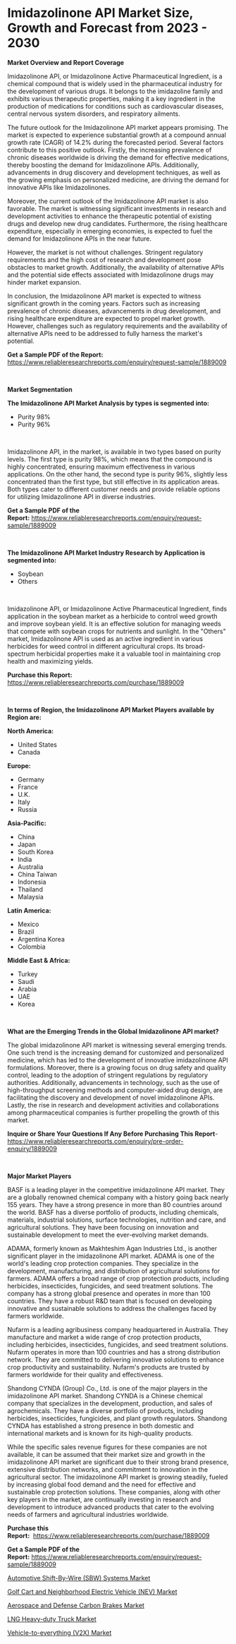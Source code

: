 <p><h1>Imidazolinone API Market Size, Growth and Forecast from 2023 - 2030</h1></p><p><strong>Market Overview and Report Coverage</strong></p>
<p><p>Imidazolinone API, or Imidazolinone Active Pharmaceutical Ingredient, is a chemical compound that is widely used in the pharmaceutical industry for the development of various drugs. It belongs to the imidazoline family and exhibits various therapeutic properties, making it a key ingredient in the production of medications for conditions such as cardiovascular diseases, central nervous system disorders, and respiratory ailments.</p><p>The future outlook for the Imidazolinone API market appears promising. The market is expected to experience substantial growth at a compound annual growth rate (CAGR) of 14.2% during the forecasted period. Several factors contribute to this positive outlook. Firstly, the increasing prevalence of chronic diseases worldwide is driving the demand for effective medications, thereby boosting the demand for Imidazolinone APIs. Additionally, advancements in drug discovery and development techniques, as well as the growing emphasis on personalized medicine, are driving the demand for innovative APIs like Imidazolinones.</p><p>Moreover, the current outlook of the Imidazolinone API market is also favorable. The market is witnessing significant investments in research and development activities to enhance the therapeutic potential of existing drugs and develop new drug candidates. Furthermore, the rising healthcare expenditure, especially in emerging economies, is expected to fuel the demand for Imidazolinone APIs in the near future.</p><p>However, the market is not without challenges. Stringent regulatory requirements and the high cost of research and development pose obstacles to market growth. Additionally, the availability of alternative APIs and the potential side effects associated with Imidazolinone drugs may hinder market expansion.</p><p>In conclusion, the Imidazolinone API market is expected to witness significant growth in the coming years. Factors such as increasing prevalence of chronic diseases, advancements in drug development, and rising healthcare expenditure are expected to propel market growth. However, challenges such as regulatory requirements and the availability of alternative APIs need to be addressed to fully harness the market's potential.</p></p>
<p><strong>Get a Sample PDF of the Report:</strong> <a href="https://www.reliableresearchreports.com/enquiry/request-sample/1889009">https://www.reliableresearchreports.com/enquiry/request-sample/1889009</a></p>
<p>&nbsp;</p>
<p><strong>Market Segmentation</strong></p>
<p><strong>The Imidazolinone API Market Analysis by types is segmented into:</strong></p>
<p><ul><li>Purity 98%</li><li>Purity 96%</li></ul></p>
<p>&nbsp;</p>
<p><p>Imidazolinone API, in the market, is available in two types based on purity levels. The first type is purity 98%, which means that the compound is highly concentrated, ensuring maximum effectiveness in various applications. On the other hand, the second type is purity 96%, slightly less concentrated than the first type, but still effective in its application areas. Both types cater to different customer needs and provide reliable options for utilizing Imidazolinone API in diverse industries.</p></p>
<p><strong>Get a Sample PDF of the Report:</strong>&nbsp;<a href="https://www.reliableresearchreports.com/enquiry/request-sample/1889009">https://www.reliableresearchreports.com/enquiry/request-sample/1889009</a></p>
<p>&nbsp;</p>
<p><strong>The Imidazolinone API Market Industry Research by Application is segmented into:</strong></p>
<p><ul><li>Soybean</li><li>Others</li></ul></p>
<p>&nbsp;</p>
<p><p>Imidazolinone API, or Imidazolinone Active Pharmaceutical Ingredient, finds application in the soybean market as a herbicide to control weed growth and improve soybean yield. It is an effective solution for managing weeds that compete with soybean crops for nutrients and sunlight. In the "Others" market, Imidazolinone API is used as an active ingredient in various herbicides for weed control in different agricultural crops. Its broad-spectrum herbicidal properties make it a valuable tool in maintaining crop health and maximizing yields.</p></p>
<p><strong>Purchase this Report:</strong>&nbsp; <a href="https://www.reliableresearchreports.com/purchase/1889009">https://www.reliableresearchreports.com/purchase/1889009</a></p>
<p>&nbsp;</p>
<p><strong>In terms of Region, the Imidazolinone API Market Players available by Region are:</strong></p>
<p>
    <p> <strong> North America: </strong>
        <ul>
            <li>United States</li>
            <li>Canada</li>
        </ul>
        </p> 
    <p> <strong> Europe: </strong>
        <ul>
            <li>Germany</li>
            <li>France</li>
            <li>U.K.</li>
            <li>Italy</li>
            <li>Russia</li>
        </ul>
        </p> 
    <p> <strong> Asia-Pacific: </strong>
        <ul>
            <li>China</li>
            <li>Japan</li>
            <li>South Korea</li>
            <li>India</li>
            <li>Australia</li>
            <li>China Taiwan</li>
            <li>Indonesia</li>
            <li>Thailand</li>
            <li>Malaysia</li>
        </ul>
        </p> 
    <p> <strong> Latin America: </strong>
        <ul>
            <li>Mexico</li>
            <li>Brazil</li>
            <li>Argentina Korea</li>
            <li>Colombia</li>
        </ul>
        </p> 
    <p> <strong> Middle East & Africa: </strong>
        <ul>
            <li>Turkey</li>
            <li>Saudi</li>
            <li>Arabia</li>
            <li>UAE</li>
            <li>Korea</li>
        </ul>
    </p>
    </p>
<p>&nbsp;</p>
<p><strong>What are the Emerging Trends in the Global Imidazolinone API market?</strong></p>
<p><p>The global imidazolinone API market is witnessing several emerging trends. One such trend is the increasing demand for customized and personalized medicine, which has led to the development of innovative imidazolinone API formulations. Moreover, there is a growing focus on drug safety and quality control, leading to the adoption of stringent regulations by regulatory authorities. Additionally, advancements in technology, such as the use of high-throughput screening methods and computer-aided drug design, are facilitating the discovery and development of novel imidazolinone APIs. Lastly, the rise in research and development activities and collaborations among pharmaceutical companies is further propelling the growth of this market.</p></p>
<p><strong>Inquire or Share Your Questions If Any Before Purchasing This Report</strong>- <a href="https://www.reliableresearchreports.com/enquiry/pre-order-enquiry/1889009">https://www.reliableresearchreports.com/enquiry/pre-order-enquiry/1889009</a></p>
<p>&nbsp;</p>
<p><strong>Major Market Players</strong></p>
<p><p>BASF is a leading player in the competitive imidazolinone API market. They are a globally renowned chemical company with a history going back nearly 155 years. They have a strong presence in more than 80 countries around the world. BASF has a diverse portfolio of products, including chemicals, materials, industrial solutions, surface technologies, nutrition and care, and agricultural solutions. They have been focusing on innovation and sustainable development to meet the ever-evolving market demands. </p><p>ADAMA, formerly known as Makhteshim Agan Industries Ltd., is another significant player in the imidazolinone API market. ADAMA is one of the world's leading crop protection companies. They specialize in the development, manufacturing, and distribution of agricultural solutions for farmers. ADAMA offers a broad range of crop protection products, including herbicides, insecticides, fungicides, and seed treatment solutions. The company has a strong global presence and operates in more than 100 countries. They have a robust R&D team that is focused on developing innovative and sustainable solutions to address the challenges faced by farmers worldwide.</p><p>Nufarm is a leading agribusiness company headquartered in Australia. They manufacture and market a wide range of crop protection products, including herbicides, insecticides, fungicides, and seed treatment solutions. Nufarm operates in more than 100 countries and has a strong distribution network. They are committed to delivering innovative solutions to enhance crop productivity and sustainability. Nufarm's products are trusted by farmers worldwide for their quality and effectiveness.</p><p>Shandong CYNDA (Group) Co., Ltd. is one of the major players in the imidazolinone API market. Shandong CYNDA is a Chinese chemical company that specializes in the development, production, and sales of agrochemicals. They have a diverse portfolio of products, including herbicides, insecticides, fungicides, and plant growth regulators. Shandong CYNDA has established a strong presence in both domestic and international markets and is known for its high-quality products.</p><p>While the specific sales revenue figures for these companies are not available, it can be assumed that their market size and growth in the imidazolinone API market are significant due to their strong brand presence, extensive distribution networks, and commitment to innovation in the agricultural sector. The imidazolinone API market is growing steadily, fueled by increasing global food demand and the need for effective and sustainable crop protection solutions. These companies, along with other key players in the market, are continually investing in research and development to introduce advanced products that cater to the evolving needs of farmers and agricultural industries worldwide.</p></p>
<p><strong>Purchase this Report:</strong>&nbsp;&nbsp;<a href="https://www.reliableresearchreports.com/purchase/1889009">https://www.reliableresearchreports.com/purchase/1889009</a></p>
<p></p>
<p><strong>Get a Sample PDF of the Report:</strong>&nbsp;<a href="https://www.reliableresearchreports.com/enquiry/request-sample/1889009">https://www.reliableresearchreports.com/enquiry/request-sample/1889009</a></p>
<p><p><a href="https://medium.com/@rebeccabower1903/automotive-shift-by-wire-sbw-systems-market-insights-into-market-cagr-market-trends-and-growth-76c34a07fdfa">Automotive Shift-By-Wire (SBW) Systems Market</a></p><p><a href="https://medium.com/@carolhunter1939/golf-cart-and-neighborhood-electric-vehicle-nev-market-trends-forecast-and-competitive-79fc17514f22">Golf Cart and Neighborhood Electric Vehicle (NEV) Market</a></p><p><a href="https://medium.com/@mariablack1944/aerospace-and-defense-carbon-brakes-market-comprehensive-assessment-by-type-application-and-64e9367bd073">Aerospace and Defense Carbon Brakes Market</a></p><p><a href="https://medium.com/@sarahcornish2022/lng-heavy-duty-truck-market-analysis-its-cagr-market-segmentation-and-global-industry-overview-9f1ffa87c1a1">LNG Heavy-duty Truck Market</a></p><p><a href="https://medium.com/@donnakelly19891/vehicle-to-everything-v2x-market-trends-and-market-analysis-forecasted-for-period-2023-2030-de85d6355b48">Vehicle-to-everything (V2X) Market</a></p></p>